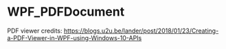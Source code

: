 # WPF_PDFDocument

PDF viewer credits: https://blogs.u2u.be/lander/post/2018/01/23/Creating-a-PDF-Viewer-in-WPF-using-Windows-10-APIs

